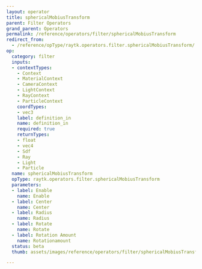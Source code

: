 ```yaml
---
layout: operator
title: sphericalMobiusTransform
parent: Filter Operators
grand_parent: Operators
permalink: /reference/operators/filter/sphericalMobiusTransform
redirect_from:
  - /reference/opType/raytk.operators.filter.sphericalMobiusTransform/
op:
  category: filter
  inputs:
  - contextTypes:
    - Context
    - MaterialContext
    - CameraContext
    - LightContext
    - RayContext
    - ParticleContext
    coordTypes:
    - vec3
    label: definition_in
    name: definition_in
    required: true
    returnTypes:
    - float
    - vec4
    - Sdf
    - Ray
    - Light
    - Particle
  name: sphericalMobiusTransform
  opType: raytk.operators.filter.sphericalMobiusTransform
  parameters:
  - label: Enable
    name: Enable
  - label: Center
    name: Center
  - label: Radius
    name: Radius
  - label: Rotate
    name: Rotate
  - label: Rotation Amount
    name: Rotationamount
  status: beta
  thumb: assets/images/reference/operators/filter/sphericalMobiusTransform_thumb.png

---
```

